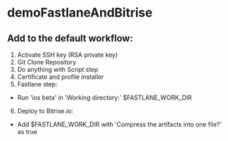 # demoFastlaneAndBitrise

## Add to the default workflow:

1. Activate SSH key (RSA private key)
2. Git Clone Repository
3. Do anything with Script step
4. Certificate and profile installer
5. Fastlane step:
  * Run 'ios beta' in 'Working directory:' $FASTLANE_WORK_DIR
6. Deploy to Bitrise.io:
  * Add $FASTLANE_WORK_DIR with 'Compress the artifacts into one file?' as true
